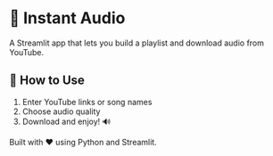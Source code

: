 # 🎵 Instant Audio

A Streamlit app that lets you build a playlist and download audio from YouTube.

## 🚀 How to Use
1. Enter YouTube links or song names
2. Choose audio quality
3. Download and enjoy! 🔊

Built with ❤️ using Python and Streamlit.
